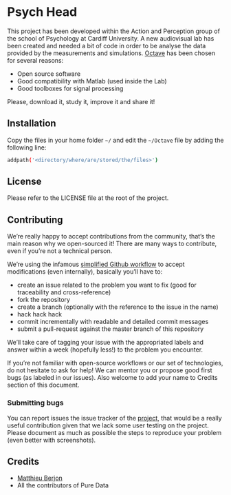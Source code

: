 # Psych Head

This project has been developed within the Action and Perception group of the
school of Psychology at Cardiff University. A new audiovisual lab has been
created and needed a bit of code in order to be analyse the data provided by
the measurements and simulations. [Octave][1] has been chosen for several
reasons:

* Open source software
* Good compatibility with Matlab (used inside the Lab)
* Good toolboxes for signal processing

Please, download it, study it, improve it and share it!

## Installation

Copy the files in your home folder `~/` and edit the `~/Octave` file by adding
the following line:

~~~bash
addpath('<directory/where/are/stored/the/files>')
~~~

## License

Please refer to the LICENSE file at the root of the project.

## Contributing

We’re really happy to accept contributions from the community, that’s the main
reason why we open-sourced it! There are many ways to contribute, even if
you’re not a technical person.

We’re using the infamous [simplified Github workflow][2] to accept
modifications (even internally), basically you’ll have to:

* create an issue related to the problem you want to fix (good for traceability
  and cross-reference)
* fork the repository
* create a branch (optionally with the reference to the issue in the name)
* hack hack hack
* commit incrementally with readable and detailed commit messages
* submit a pull-request against the master branch of this repository

We’ll take care of tagging your issue with the appropriated labels and answer
within a week (hopefully less!) to the problem you encounter.

If you’re not familiar with open-source workflows or our set of technologies,
do not hesitate to ask for help! We can mentor you or propose good first bugs
(as labeled in our issues). Also welcome to add your name to Credits section of
this document.

### Submitting bugs

You can report issues the issue tracker of the [project][l4], that would be a
really useful contribution given that we lack some user testing on the project.
Please document as much as possible the steps to reproduce your problem 
(even better with screenshots).


## Credits

* [Matthieu Berjon][1]
* All the contributors of Pure Data



[1]: https://www.gnu.org/software/octave/
[2]: http://scottchacon.com/2011/08/31/github-flow.html
[3]: https://berjon.net
[l4]: https://github.com/mattberjon/psych-head/issues
